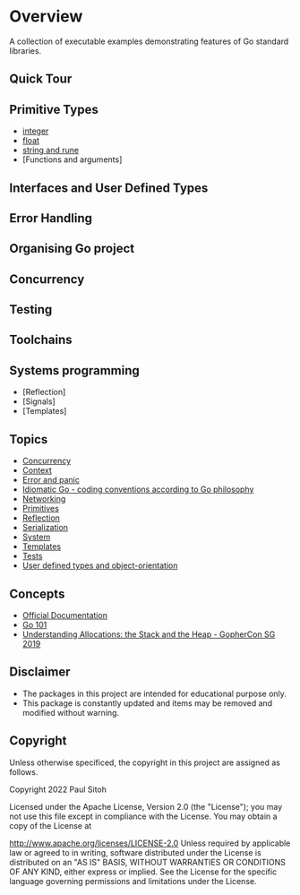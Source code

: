 # Overview

A collection of executable examples demonstrating features of Go standard libraries.

## Quick Tour

## Primitive Types

* [integer](./primitives/doc/integer.md)
* [float](./primitives/doc/float.md)
* [string and rune](./primitives/doc/string.md)
* [Functions and arguments] 

## Interfaces and User Defined Types

## Error Handling

## Organising Go project

## Concurrency

## Testing

## Toolchains

## Systems programming

* [Reflection]
* [Signals]
* [Templates]

## Topics

* [Concurrency](./concurrency/doc/concurrent.md)
* [Context](./context/doc/context.md)
* [Error and panic](./error/doc/error.md)
* [Idiomatic Go - coding conventions according to Go philosophy](./idiomatic/idiomatic.md)
* [Networking](./networking/doc/network.md)
* [Primitives](./primitives/doc/primitives.md)
* [Reflection](./reflection/doc/reflection.md)
* [Serialization](./serialization/doc/serialization.md)
* [System](./system/doc/system.md)
* [Templates](./templates/doc/templates.md)
* [Tests](./tests//doc/tests.md)
* [User defined types and object-orientation](./types/doc/types.md)

## Concepts

* [Official Documentation](https://go.dev/doc/)
* [Go 101](https://go101.org/article/101.html)
* [Understanding Allocations: the Stack and the Heap - GopherCon SG 2019](https://www.youtube.com/watch?v=ZMZpH4yT7M0)

## Disclaimer

* The packages in this project are intended for educational purpose only.
* This package is constantly updated and items may be removed and modified without warning.

## Copyright

Unless otherwise specificed, the copyright in this project are assigned as follows.

Copyright 2022 Paul Sitoh

Licensed under the Apache License, Version 2.0 (the "License"); you may not use this file except in compliance with the License. You may obtain a copy of the License at

http://www.apache.org/licenses/LICENSE-2.0
Unless required by applicable law or agreed to in writing, software distributed under the License is distributed on an "AS IS" BASIS, WITHOUT WARRANTIES OR CONDITIONS OF ANY KIND, either express or implied. See the License for the specific language governing permissions and limitations under the License.